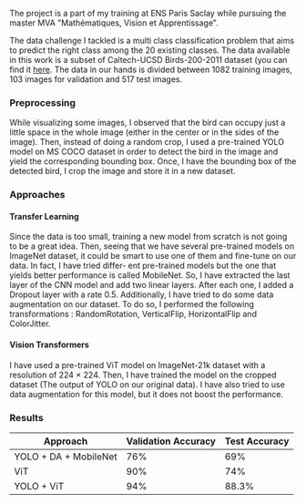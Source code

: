 The project is a part of my training at ENS Paris Saclay while pursuing the master MVA "Mathématiques, Vision et Apprentissage".

The data challenge I tackled is a multi class classification problem that aims to predict the right class among the 20 existing classes. 
The data available in this work is a subset of Caltech-UCSD Birds-200-2011 dataset (you can find it [here](https://www.di.ens.fr/willow/teaching/recvis18orig/assignment3/bird_dataset.zip). The data in our hands is divided between 1082 training images, 103 images 
for validation and 517 test images.

### Preprocessing

While visualizing some images, I observed that the bird can
occupy just a little space in the whole image (either in the center
or in the sides of the image). Then, instead of doing a random
crop, I used a pre-trained YOLO model on MS COCO dataset in
order to detect the bird in the image and yield the corresponding
bounding box. Once, I have the bounding box of the detected
bird, I crop the image and store it in a new dataset.

### Approaches

#### Transfer Learning

Since the data is too small, training a new model from scratch
is not going to be a great idea. Then, seeing that we have several
pre-trained models on ImageNet dataset, it could be smart to use
one of them and fine-tune on our data. In fact, I have tried differ-
ent pre-trained models but the one that yields better performance
is called MobileNet. So, I have extracted the last layer of the
CNN model and add two linear layers. After each one, I added
a Dropout layer with a rate 0.5. Additionally, I have tried to do
some data augmentation on our dataset. To do so, I performed
the following transformations : RandomRotation, VerticalFlip,
HorizontalFlip and ColorJitter.

#### Vision Transformers

I have used a
pre-trained ViT model on ImageNet-21k dataset with a resolution
of 224 × 224. Then, I have trained the model on the cropped
dataset (The output of YOLO on our original data). I have also
tried to use data augmentation for this model, but it does not boost
the performance.

### Results

| Approach  | Validation Accuracy | Test Accuracy |
| ------------- | ------------- | ------------- |
| YOLO + DA + MobileNet  | 76%  | 69% |
| ViT  | 90% | 74% |
| YOLO + ViT | 94% | 88.3%|
